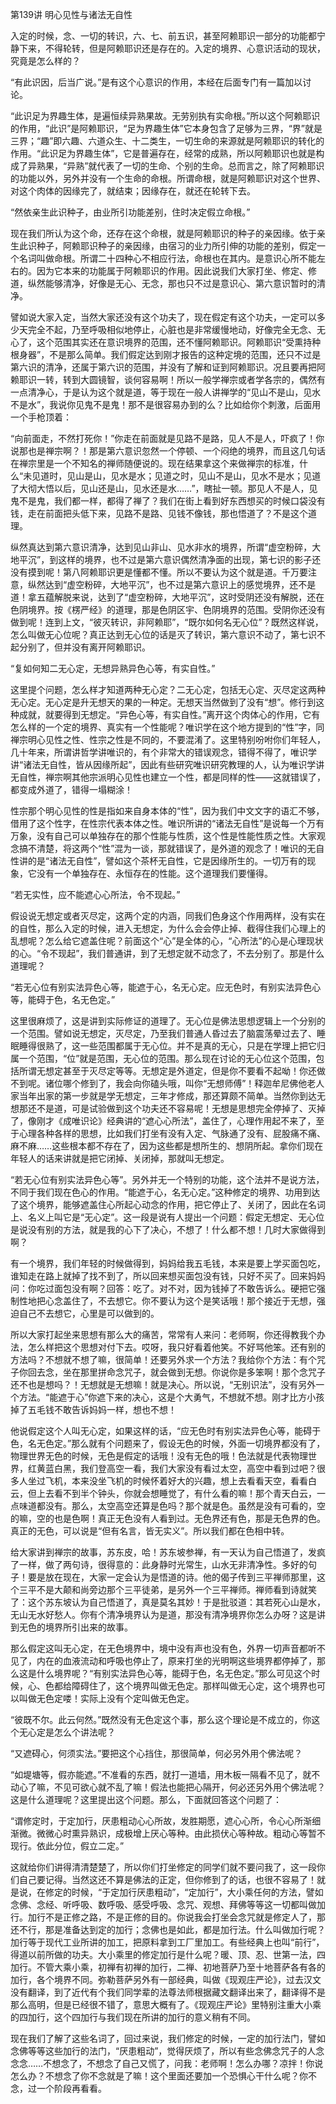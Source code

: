 第139讲 明心见性与诸法无自性

入定的时候，念、一切的转识，六、七、前五识，甚至阿赖耶识一部分的功能都宁静下来，不得轮转，但是阿赖耶识还是存在的。入定的境界、心意识活动的现状，究竟是怎么样的？

“有此识因，后当广说。”是有这个心意识的作用，本经在后面专门有一篇加以讨论。

“此识足为界趣生体，是遍恒续异熟果故。无劳别执有实命根。”所以这个阿赖耶识的作用，“此识”是阿赖耶识，“足为界趣生体”它本身包含了足够为三界，“界”就是三界；“趣”即六趣、六道众生、十二类生，一切生命的来源就是阿赖耶识的转化的作用。“此识足为界趣生体”，它是普遍存在，经常的成熟，所以阿赖耶识也就是构成了异熟果，“异熟”就代表了一切的生命、个别的生命。总而言之，除了阿赖耶识的功能以外，另外并没有一个生命的命根。所谓命根，就是阿赖耶识对这个世界、对这个肉体的因缘完了，就结束；因缘存在，就还在轮转下去。

“然依亲生此识种子，由业所引功能差别，住时决定假立命根。”

现在我们所认为这个命，还存在这个命根，就是阿赖耶识的种子的亲因缘。依于亲生此识种子，阿赖耶识种子的亲因缘，由宿习的业力所引伸的功能的差别，假定一个名词叫做命根。所谓二十四种心不相应行法，命根也在其内。是意识心所不能左右的。因为它本来的功能属于阿赖耶识的作用。因此说我们大家打坐、修定、修道，纵然能够清净，好像是无心、无念，那也只不过是意识心、第六意识暂时的清净。

譬如说大家入定，当然大家还没有这个功夫了，现在假定有这个功夫，一定可以多少天完全不起，乃至呼吸相似地停止，心脏也是非常缓慢地动，好像完全无念、无心了，这个范围其实还在意识境界的范围，还不懂阿赖耶识。阿赖耶识“受熏持种根身器”，不是那么简单。我们假定达到刚才报告的这种定境的范围，还只不过是第六识的清净，还属于第六识的范围，并没有了解和证到阿赖耶识。况且要再把阿赖耶识一转，转到大圆镜智，谈何容易啊！所以一般学禅宗或者学各宗的，偶然有一点清净心，于是认为这个就是道，等于现在一般人讲禅学的“见山不是山，见水不是水”，我说你见鬼不是鬼！那不是很容易办到的么？比如给你个刺激，后面用一个手枪顶着：

“向前面走，不然打死你！”你走在前面就是见路不是路，见人不是人，吓疯了！你说那也是禅宗啊？！那是第六意识忽然一个停顿、一个闷绝的境界，而且这几句话在禅宗里是一个不知名的禅师随便说的。现在结果拿这个来做禅宗的标准，什么“未见道时，见山是山，见水是水；见道之时，见山不是山，见水不是水；见道了大彻大悟以后，见山还是山，见水还是水……”，瞎扯一顿。那见人不是人，见鬼不是鬼，我们都一样，都得了禅了？我们在街上看到好东西想买的时候口袋没有钱，走在前面把头低下来，见路不是路、见钱不像钱，那也悟道了？不是这个道理。

纵然真达到第六意识清净，达到见山非山、见水非水的境界，所谓“虚空粉碎，大地平沉”，到这样的境界，也不过是第六意识偶然清净面的出现，第七识的影子还没有摸到呢！第八阿赖耶识更是懂都不懂。所以不要认为这个就是道。千万要注意，纵然达到“虚空粉碎，大地平沉”，也不过是第六意识上的感觉境界，还不是道！拿五蕴解脱来说，达到了“虚空粉碎，大地平沉”，这时受阴还没有解脱，还在色阴境界。按《楞严经》的道理，那是色阴区宇、色阴境界的范围。受阴你还没有做到呢！连到上文，“彼灭转识，非阿赖耶”，“既尔如何名无心位”？既然这样说，怎么叫做无心位呢？真正达到无心位的话是灭了转识，第六意识不动了，第七识不起分别了，但并没有离开阿赖耶识。

“复如何知二无心定，无想异熟异色心等，有实自性。”

这里提个问题，怎么样才知道两种无心定？二无心定，包括无心定、灭尽定这两种无心定。无心定是升无想天的果的一种定。无想天当然做到了没有“想”。修行到这种成就，就要得到无想定。“异色心等，有实自性。”离开这个肉体心的作用，它有怎么样的一个定的境界、真实有一个性能呢？唯识学在这个地方提到的“性”字，同禅宗明心见性之性、性宗之性是不同的，不要混淆了。这里特别吩咐你们年轻人，几十年来，所谓讲哲学讲唯识的，有个非常大的错误观念，错得不得了，唯识学讲“诸法无自性，皆从因缘所起”，因此有些研究唯识研究教理的人，认为唯识学讲无自性，禅宗啊其他宗派明心见性也建立一个性，都是同样的性——这就错误了，都变成外道了，错得一塌糊涂！

性宗那个明心见性的性是指如来自身本体的“性”，因为我们中文文字的语汇不够，借用了这个性字，在性宗代表本体之性。唯识所讲的“诸法无自性”是说每一个万有万象，没有自己可以单独存在的那个性能与性质，这个性是性能性质之性。大家观念搞不清楚，将这两个“性”混为一谈，那就错误了，是外道的观念了！唯识的无自性讲的是“诸法无自性”，譬如这个茶杯无自性，它是因缘所生的。一切万有的现象，它没有一个单独存在、永恒存在的性能。这个道理我们要懂得。

“若无实性，应不能遮心心所法，令不现起。”

假设说无想定或者灭尽定，这两个定的内涵，同我们色身这个作用两样，没有实在的自性，那么入定的时候，进入无想定，为什么会会停止掉、截得住我们心理上的乱想呢？怎么给它遮盖住呢？前面这个“心”是全体的心，“心所法”的心是心理现状的心。“令不现起”，我们普通讲，到了无想定就不动念了，不去分别了。那是什么道理呢？

“若无心位有别实法异色心等，能遮于心，名无心定。应无色时，有别实法异色心等，能碍于色，名无色定。”

这里很麻烦了，这是讲到实际修证的道理了。无心位是佛法思想逻辑上一个分别的一个范围。譬如说无想定，灭尽定，乃至我们普通人昏过去了脑震荡晕过去了、睡眠睡得很熟了，这一些范围都属于无心位。并不是真的无心，只是在学理上把它归属一个范围，“位”就是范围，无心位的范围。那么现在讨论的无心位这个范围，包括所谓无想定甚至于灭尽定等等。无想定是外道定，但是你不要看不起呦！你还做不到呢。诸位哪个修到了，我会向你磕头哦，叫你“无想师傅”！释迦牟尼佛他老人家当年出家的第一步就是学无想定，三年才修成，那还算颇不简单。当然你到达无想那还不是道，可是试验做到这个功夫还不容易呢！无想是思想完全停掉了、灭掉了，像刚才《成唯识论》经典讲的“遮心心所法”，盖住了，心理作用起不来了，至于心理各种各样的思想，比如我们打坐有没有入定、气脉通了没有、屁股痛不痛、麻不麻……这些根本都不存在了，因为这些都是想所生的、想阴所起。拿你们现在年轻人的话来讲就是把它闭掉、关闭掉，那就叫无想定。

“若无心位有别实法异色心等”。另外并无一个特别的功能，这个法并不是说方法，不同于我们现在色心的作用。“能遮于心，名无心定。”这种修定的境界、功用到达了这个境界，能够遮盖住心所起心动念的作用，把它停止了、关闭了，因此在名词上、名义上叫它是“无心定”。这一段是说有人提出一个问题：假定无想定、无心位是说没有别的方法，就是我的心下了决心，不想了！什么都不想！几时大家做得到啊？

有一个境界，我们年轻的时候做得到，妈妈给我五毛钱，本来是要上学买面包吃，谁知走在路上就掉了找不到了，所以回来想买面包没有钱，只好不买了。回来妈妈问：你吃过面包没有啊？回答：吃了。对不对，因为钱掉了不敢告诉么。硬把它强制性地把心念盖住了，不去想它。你不要认为这个是笑话哦！那个接近于无想，强迫自己不去想它，心里是可以做到的。

所以大家打起坐来思想有那么大的痛苦，常常有人来问：老师啊，你还得教我个办法，怎么样把这个思想对付下去。哎呀，我只好看着他笑。不好骂他笨。还有别的方法吗？不想就不想了嘛，很简单！还要另外求一个方法？我给你个方法：有个咒子你回去念，坐在那里拼命念咒子，就会做到无想。你说你是多笨啊！那个念咒子还不也是想吗？！无想就是无想嘛！就是决心。所以说，“无别识法”，没有另外一个方法。“能遮于心”你遮下来的决心，这是个大勇气，不想就不想。刚才比方小孩掉了五毛钱不敢告诉妈妈一样，想也不想！

他说假定这个人叫无心定，如果这样的话，“应无色时有别实法异色心等，能碍于色，名无色定。”那么就有个问题来了，假设无色的时候，外面一切境界都没有了，物理世界无色的时候，无色是假定的话哦！没有无色的哦！色法就是代表物理世界，红黄蓝白黑，我们登高空一看，我们大家没有看过太空，高空中看到过吧？很多人坐过飞机，本来没坐飞机的时候怀着好大的兴趣，想上去看看天空，看看白云，但上去看不到半个钟头，你就会想睡觉了，有什么看的嘛！那个青天白云，一点味道都没有。那么，太空高空还算是色吗？那个就是色。虽然是没有可看的，空的嘛，空的也是色啊！真正无色没有人看到过。无色界还有色，那是无色界的色。真正的无色，可以说是“但有名言，皆无实义”。所以我们都在色相中转。

给大家讲到禅宗的故事，苏东皮，哈！苏东坡参禅，有一天认为自己悟道了，发疯了一样，做了两句诗，很得意的：此身静时光常生，山水无非清净性。多好的句子！要是放在现在，大家一定会认为是悟道的诗。他的偈子传到三平禅师那里，这个三平不是大颠和尚旁边那个三平徒弟，是另外一个三平禅师。禅师看到诗就笑了：这个苏东坡认为自己悟道了，真是莫名其妙！于是批驳道：其若死心山是水，无山无水好愁人。你有个清净境界认为是道，那没有清净境界你怎么办呀？这是讲到无色的境界所引出来的故事。

那么假定这叫无心定，在无色境界中，境中没有声也没有色，外界一切声音都听不见了，内在的血液流动和呼吸也停止了，原来打坐的光明啊这些境界都停掉了，那么这是什么境界呢？“有别实法异色心等，能碍于色，名无色定。”那么可见这个时候，心、色都给障碍住了，这个境界叫做无色定。那样叫做无心定，这个境界也可以叫做无色定喽！实际上没有个定叫做无色定。

“彼既不尔。此云何然。”既然没有无色定这个事，那么这个理论是不成立的，你这个无心定是怎么个讲法呢？

“又遮碍心，何须实法。”要把这个心挡住，那很简单，何必另外用个佛法呢？

“如堤塘等，假亦能遮。”不准看的东西，就打一道墙，用木板一隔看不见了，就不动心了嘛，不见可欲心就不乱了嘛！假法也能把心隔开，何必还另外用个佛法呢？这是什么道理呢？这里提出这个问题。那么，下面就回答这个问题了：

“谓修定时，于定加行，厌患粗动心心所故，发胜期愿，遮心心所，令心心所渐细渐微。微微心时熏异熟识，成极增上厌心等种。由此损伏心等种故。粗动心等暂不现行。依此分位，假立二定。”

这就给你们讲得清清楚楚了，所以你们打坐修定的同学们就不要问我了，这一段你们自己要记得。当然这还不算是佛法的正定，但你修到了的话，也很不容易了！就是说，在修定的时候，“于定加行厌患粗动”，“定加行”，大小乘任何的方法，譬如念佛、念经、听呼吸、数呼吸、感受呼吸、念咒、观想、拜佛等等这一切都叫做加行。加行不是正修之路，不是正修的目的。你说我会打坐会念咒就是修定人了，那还不行，那是准备达到定的加行；念佛也是如此，都是加行法。什么叫做加行呢？加行等于现代工业所讲的加工，把原料拿到工厂里加工。有些经典上也叫“前行”，得道以前所做的功夫。大小乘里的修定加行是什么呢？暖、顶、忍、世第一法，四加行。不管大乘小乘，初禅有初禅的加行，二禅、初地菩萨乃至十地菩萨各有各的加行，各个境界不同。弥勒菩萨另外有一部经典，叫做《现观庄严论》，过去汉文没有翻译，到了近代有个我们同学辈的法尊法师根据藏文翻译出来了，翻译得不是那么高明，但是已经很不错了，意思大概有了。《现观庄严论》里特别注重大小乘的四加行，这个四加行与我们现在所讲的加行的意义稍有不同。

现在我们了解了这些名词了，回过来说，我们修定的时候，一定的加行法门，譬如念佛等等这些加行的法门，“厌患粗动”，觉得厌烦了，所以有些念佛念咒子的人念念念……不想念了，不想念了自己又慌了，问我：老师啊！怎么办哪？凉拌！你说怎么办？不想念了你不念就是了嘛！这个里面还要加一个恐惧心干什么呢？你不念，过一个阶段再看看。
